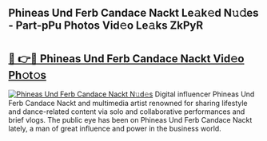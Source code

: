 ## Phineas Und Ferb Candace Nackt Le𝚊k𝚎d N𝚞𝚍es - Part-pPu Photos Vid𝚎o Le𝚊ks ZkPyR

# <h2><a href="http://fb7x5h.evod.top/?m=Phineas+Und+Ferb+Candace+Nackt">🔗 👉🔴 Phineas Und Ferb Candace Nackt Vid𝚎o Ph𝚘t𝚘s</a></h2>

[![Phineas Und Ferb Candace Nackt N𝚞d𝚎s](https://i.imgur.com/8V9OHl7.gif)](http://fb7x5h.evod.top/?m=Phineas+Und+Ferb+Candace+Nackt)
Digital influencer Phineas Und Ferb Candace Nackt and multimedia artist renowned for sharing lifestyle and dance-related content via solo and collaborative performances and brief vlogs. The public eye has been on Phineas Und Ferb Candace Nackt lately, a man of great influence and power in the business world. 
